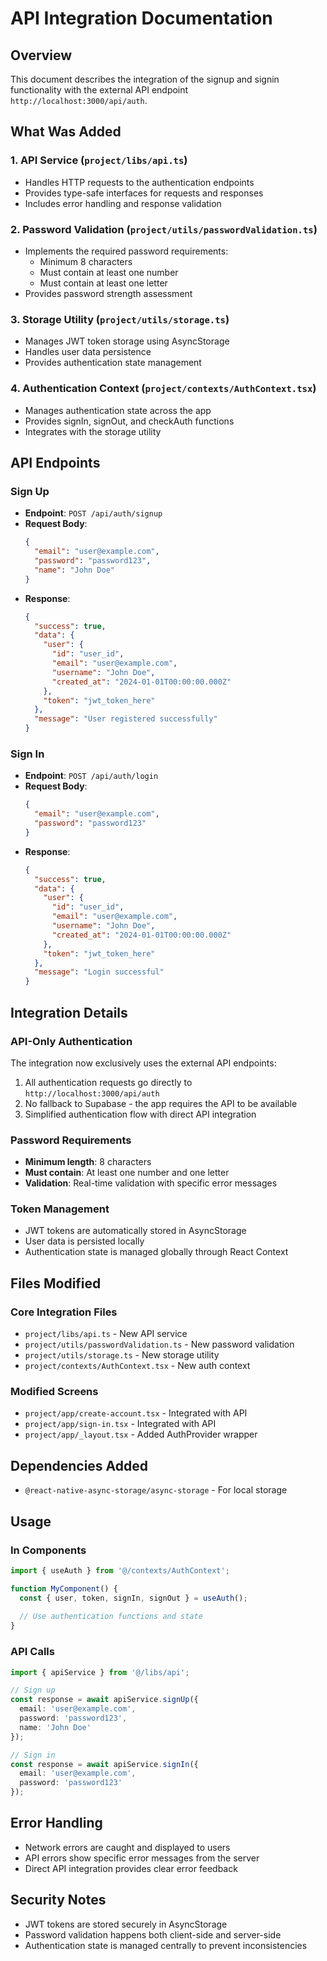 # API Integration Documentation

## Overview
This document describes the integration of the signup and signin functionality with the external API endpoint `http://localhost:3000/api/auth`.

## What Was Added

### 1. API Service (`project/libs/api.ts`)
- Handles HTTP requests to the authentication endpoints
- Provides type-safe interfaces for requests and responses
- Includes error handling and response validation

### 2. Password Validation (`project/utils/passwordValidation.ts`)
- Implements the required password requirements:
  - Minimum 8 characters
  - Must contain at least one number
  - Must contain at least one letter
- Provides password strength assessment

### 3. Storage Utility (`project/utils/storage.ts`)
- Manages JWT token storage using AsyncStorage
- Handles user data persistence
- Provides authentication state management

### 4. Authentication Context (`project/contexts/AuthContext.tsx`)
- Manages authentication state across the app
- Provides signIn, signOut, and checkAuth functions
- Integrates with the storage utility

## API Endpoints

### Sign Up
- **Endpoint**: `POST /api/auth/signup`
- **Request Body**:
  ```json
  {
    "email": "user@example.com",
    "password": "password123",
    "name": "John Doe"
  }
  ```
- **Response**:
  ```json
  {
    "success": true,
    "data": {
      "user": {
        "id": "user_id",
        "email": "user@example.com",
        "username": "John Doe",
        "created_at": "2024-01-01T00:00:00.000Z"
      },
      "token": "jwt_token_here"
    },
    "message": "User registered successfully"
  }
  ```

### Sign In
- **Endpoint**: `POST /api/auth/login`
- **Request Body**:
  ```json
  {
    "email": "user@example.com",
    "password": "password123"
  }
  ```
- **Response**:
  ```json
  {
    "success": true,
    "data": {
      "user": {
        "id": "user_id",
        "email": "user@example.com",
        "username": "John Doe",
        "created_at": "2024-01-01T00:00:00.000Z"
      },
      "token": "jwt_token_here"
    },
    "message": "Login successful"
  }
  ```

## Integration Details

### API-Only Authentication
The integration now exclusively uses the external API endpoints:
1. All authentication requests go directly to `http://localhost:3000/api/auth`
2. No fallback to Supabase - the app requires the API to be available
3. Simplified authentication flow with direct API integration

### Password Requirements
- **Minimum length**: 8 characters
- **Must contain**: At least one number and one letter
- **Validation**: Real-time validation with specific error messages

### Token Management
- JWT tokens are automatically stored in AsyncStorage
- User data is persisted locally
- Authentication state is managed globally through React Context

## Files Modified

### Core Integration Files
- `project/libs/api.ts` - New API service
- `project/utils/passwordValidation.ts` - New password validation
- `project/utils/storage.ts` - New storage utility
- `project/contexts/AuthContext.tsx` - New auth context

### Modified Screens
- `project/app/create-account.tsx` - Integrated with API
- `project/app/sign-in.tsx` - Integrated with API
- `project/app/_layout.tsx` - Added AuthProvider wrapper

## Dependencies Added
- `@react-native-async-storage/async-storage` - For local storage

## Usage

### In Components
```typescript
import { useAuth } from '@/contexts/AuthContext';

function MyComponent() {
  const { user, token, signIn, signOut } = useAuth();
  
  // Use authentication functions and state
}
```

### API Calls
```typescript
import { apiService } from '@/libs/api';

// Sign up
const response = await apiService.signUp({
  email: 'user@example.com',
  password: 'password123',
  name: 'John Doe'
});

// Sign in
const response = await apiService.signIn({
  email: 'user@example.com',
  password: 'password123'
});
```

## Error Handling
- Network errors are caught and displayed to users
- API errors show specific error messages from the server
- Direct API integration provides clear error feedback

## Security Notes
- JWT tokens are stored securely in AsyncStorage
- Password validation happens both client-side and server-side
- Authentication state is managed centrally to prevent inconsistencies
